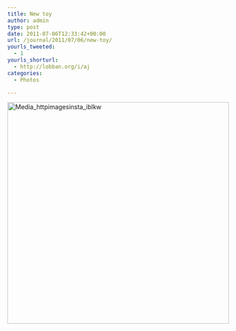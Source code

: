 ```yaml
---
title: New toy
author: admin
type: post
date: 2011-07-06T12:33:42+00:00
url: /journal/2011/07/06/new-toy/
yourls_tweeted:
  - 1
yourls_shorturl:
  - http://lobban.org/i/aj
categories:
  - Photos

---
```

<div class='posterous_autopost'>
  <a href="http://instagr.am/p/HFBmv/"></p> 
  
  <div class='p_embed p_image_embed'>
    <a href="http://posterous.com/getfile/files.posterous.com/nonimage/BCrjFBavCjnBCuxCGDlCuIbGwJBpcJyrgsxafbgnvpDojuJenynDdBusGbnp/media_httpimagesinsta_IBlkw.jpg.scaled1000.jpg"><img alt="Media_httpimagesinsta_iblkw" height="500" src="http://posterous.com/getfile/files.posterous.com/nonimage/BCrjFBavCjnBCuxCGDlCuIbGwJBpcJyrgsxafbgnvpDojuJenynDdBusGbnp/media_httpimagesinsta_IBlkw.jpg.scaled500.jpg" width="500" /></a>
  </div>
  
  <p>
    </a></div>